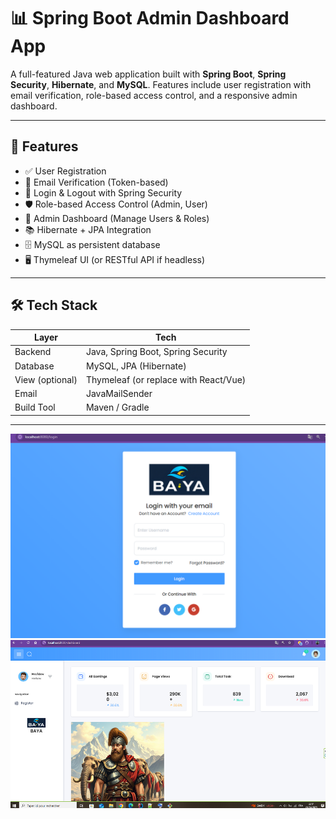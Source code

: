# 📊 Spring Boot Admin Dashboard App

A full-featured Java web application built with **Spring Boot**, **Spring Security**, **Hibernate**, and **MySQL**. Features include user registration with email verification, role-based access control, and a responsive admin dashboard.

---

## 🚀 Features

- ✅ User Registration
- 📧 Email Verification (Token-based)
- 🔐 Login & Logout with Spring Security
- 🛡️ Role-based Access Control (Admin, User)
- 🧑 Admin Dashboard (Manage Users & Roles)
- 📚 Hibernate + JPA Integration
- 🗄️ MySQL as persistent database
- 🖥️ Thymeleaf UI (or RESTful API if headless)

---

## 🛠️ Tech Stack

| Layer | Tech |
|-------|------|
| Backend | Java, Spring Boot, Spring Security |
| Database | MySQL, JPA (Hibernate) |
| View (optional) | Thymeleaf (or replace with React/Vue) |
| Email | JavaMailSender |
| Build Tool | Maven / Gradle |

---

![vv](src/vv.PNG)
![Capture](src/Capture.PNG)
